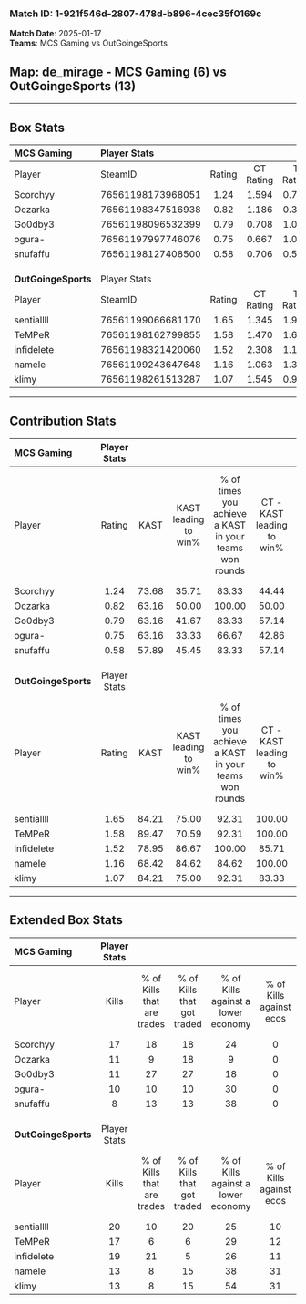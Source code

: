 ### Match ID: 1-921f546d-2807-478d-b896-4cec35f0169c  
**Match Date**: 2025-01-17  
**Teams**: MCS Gaming vs OutGoingeSports  

## **Map**: de_mirage - MCS Gaming (6) vs OutGoingeSports (13)  
---  

## Box Stats  

| **MCS Gaming**      | Player Stats      |        |           |          |       |       |       |         |        |      |     |
| :- | :- | :-: | :-: | :-: | :-: | :-: | :-: | :-: | :-: | :-: | :-: |
| Player              | SteamID           | Rating | CT Rating | T Rating | KAST  |  ADR  | Kills | Assists | Deaths | K/D  | HS% |
| Scorchyy            | 76561198173968051 |  1.24  |   1.594   |  0.793   | 73.68 | 82.1  |  17   |    5    |   15   | 1.13 | 47  |
| Oczarka             | 76561198347516938 |  0.82  |   1.186   |  0.342   | 63.16 | 70.0  |  11   |    4    |   16   | 0.69 | 63  |
| Go0dby3             | 76561198096532399 |  0.79  |   0.708   |  1.000   | 63.16 | 72.1  |  11   |    2    |   17   | 0.65 | 72  |
| ogura-              | 76561197997746076 |  0.75  |   0.667   |  1.056   | 63.16 | 64.0  |  10   |    4    |   16   | 0.63 | 40  |
| snufaffu            | 76561198127408500 |  0.58  |   0.706   |  0.597   | 57.89 | 66.4  |   8   |    5    |   18   | 0.44 | 75  |
|                     |                   |        |           |          |       |       |       |         |        |      |     |
|                     |                   |        |           |          |       |       |       |         |        |      |     |
|                     |                   |        |           |          |       |       |       |         |        |      |     |
| **OutGoingeSports** | Player Stats      |        |           |          |       |       |       |         |        |      |     |
| Player              | SteamID           | Rating | CT Rating | T Rating | KAST  |  ADR  | Kills | Assists | Deaths | K/D  | HS% |
| sentiallll          | 76561199066681170 |  1.65  |   1.345   |  1.967   | 84.21 | 95.2  |  20   |    3    |   9    | 2.22 | 70  |
| TeMPeR              | 76561198162799855 |  1.58  |   1.470   |  1.692   | 89.47 | 105.5 |  17   |    7    |   10   | 1.70 | 64  |
| infidelete          | 76561198321420060 |  1.52  |   2.308   |  1.108   | 78.95 | 95.9  |  19   |    4    |   11   | 1.73 | 31  |
| nameIe              | 76561199243647648 |  1.16  |   1.063   |  1.310   | 68.42 | 88.1  |  13   |    7    |   11   | 1.18 | 38  |
| klimy               | 76561198261513287 |  1.07  |   1.545   |  0.928   | 84.21 | 69.8  |  13   |    5    |   16   | 0.81 | 53  |
---  

## Contribution Stats  

| **MCS Gaming**      | Player Stats |       |                      |                                                        |                           |                                                             |                          |                                                            |
| :- | :-: | :-: | :-: | :-: | :-: | :-: | :-: | :-: |
| Player              |    Rating    | KAST  | KAST leading to win% | % of times you achieve a KAST in your teams won rounds | CT - KAST leading to win% | CT - % of times you achieve a KAST in your teams won rounds | T - KAST leading to win% | T - % of times you achieve a KAST in your teams won rounds |
| Scorchyy            |     1.24     | 73.68 |        35.71         |                         83.33                          |           44.44           |                            80.00                            |          20.00           |                           100.00                           |
| Oczarka             |     0.82     | 63.16 |        50.00         |                         100.00                         |           50.00           |                           100.00                            |          50.00           |                           100.00                           |
| Go0dby3             |     0.79     | 63.16 |        41.67         |                         83.33                          |           57.14           |                            80.00                            |          20.00           |                           100.00                           |
| ogura-              |     0.75     | 63.16 |        33.33         |                         66.67                          |           42.86           |                            60.00                            |          20.00           |                           100.00                           |
| snufaffu            |     0.58     | 57.89 |        45.45         |                         83.33                          |           57.14           |                            80.00                            |          25.00           |                           100.00                           |
|                     |              |       |                      |                                                        |                           |                                                             |                          |                                                            |
|                     |              |       |                      |                                                        |                           |                                                             |                          |                                                            |
|                     |              |       |                      |                                                        |                           |                                                             |                          |                                                            |
| **OutGoingeSports** | Player Stats |       |                      |                                                        |                           |                                                             |                          |                                                            |
| Player              |    Rating    | KAST  | KAST leading to win% | % of times you achieve a KAST in your teams won rounds | CT - KAST leading to win% | CT - % of times you achieve a KAST in your teams won rounds | T - KAST leading to win% | T - % of times you achieve a KAST in your teams won rounds |
| sentiallll          |     1.65     | 84.21 |        75.00         |                         92.31                          |          100.00           |                            83.33                            |          63.64           |                           100.00                           |
| TeMPeR              |     1.58     | 89.47 |        70.59         |                         92.31                          |          100.00           |                           100.00                            |          54.55           |                           85.71                            |
| infidelete          |     1.52     | 78.95 |        86.67         |                         100.00                         |           85.71           |                           100.00                            |          87.50           |                           100.00                           |
| nameIe              |     1.16     | 68.42 |        84.62         |                         84.62                          |          100.00           |                           100.00                            |          71.43           |                           71.43                            |
| klimy               |     1.07     | 84.21 |        75.00         |                         92.31                          |           83.33           |                            83.33                            |          70.00           |                           100.00                           |
---  

## Extended Box Stats  

| **MCS Gaming**      | Player Stats |                            |                            |                                    |                         |                              |                                 |        |                             |                                     |                          |                               |                            |
| :- | :-: | :-: | :-: | :-: | :-: | :-: | :-: | :-: | :-: | :-: | :-: | :-: | :-: |
| Player              |    Kills     | % of Kills that are trades | % of Kills that got traded | % of Kills against a lower economy | % of Kills against ecos | % of Kills that are flawless | % of Kills that are close duels | Deaths | % of Deaths that get traded | % of Deaths against a lower economy | % of Deaths against ecos | % of Deaths that are flawless | % of Deaths that are close |
| Scorchyy            |      17      |             18             |             18             |                 24                 |            0            |              53              |                6                |   15   |             13              |                 13                  |            0             |              73               |             0              |
| Oczarka             |      11      |             9              |             18             |                 9                  |            0            |              73              |                9                |   16   |             13              |                  6                  |            0             |              75               |             6              |
| Go0dby3             |      11      |             27             |             27             |                 18                 |            0            |              73              |                9                |   17   |              6              |                 12                  |            0             |              59               |             6              |
| ogura-              |      10      |             10             |             10             |                 30                 |            0            |              60              |                0                |   16   |             13              |                 19                  |            0             |              56               |             13             |
| snufaffu            |      8       |             13             |             13             |                 38                 |            0            |              63              |                0                |   18   |             17              |                 11                  |            0             |              50               |             0              |
|                     |              |                            |                            |                                    |                         |                              |                                 |        |                             |                                     |                          |                               |                            |
|                     |              |                            |                            |                                    |                         |                              |                                 |        |                             |                                     |                          |                               |                            |
|                     |              |                            |                            |                                    |                         |                              |                                 |        |                             |                                     |                          |                               |                            |
| **OutGoingeSports** | Player Stats |                            |                            |                                    |                         |                              |                                 |        |                             |                                     |                          |                               |                            |
| Player              |    Kills     | % of Kills that are trades | % of Kills that got traded | % of Kills against a lower economy | % of Kills against ecos | % of Kills that are flawless | % of Kills that are close duels | Deaths | % of Deaths that get traded | % of Deaths against a lower economy | % of Deaths against ecos | % of Deaths that are flawless | % of Deaths that are close |
| sentiallll          |      20      |             10             |             20             |                 25                 |           10            |              85              |                0                |   9    |             33              |                 22                  |            11            |              89               |             11             |
| TeMPeR              |      17      |             6              |             6              |                 29                 |           12            |              41              |               12                |   10   |             10              |                 30                  |            10            |              60               |             0              |
| infidelete          |      19      |             21             |             5              |                 26                 |           11            |              68              |                5                |   11   |              9              |                 18                  |            0             |              64               |             9              |
| nameIe              |      13      |             8              |             15             |                 38                 |           31            |              38              |                8                |   11   |             18              |                 27                  |            9             |              55               |             9              |
| klimy               |      13      |             8              |             15             |                 54                 |           31            |              69              |                0                |   16   |             19              |                 25                  |            6             |              56               |             0              |
